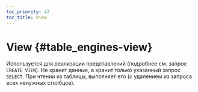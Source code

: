 ```yaml
---
toc_priority: 42
toc_title: View
---
```


# View {#table_engines-view}

Используется для реализации представлений (подробнее см. запрос `CREATE VIEW`). Не хранит данные, а хранит только указанный запрос `SELECT`. При чтении из таблицы, выполняет его (с удалением из запроса всех ненужных столбцов).

